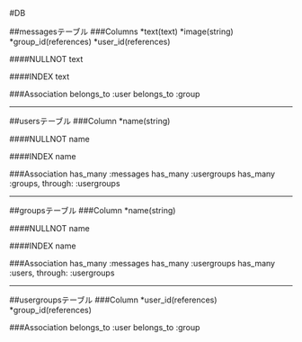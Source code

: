 #DB

##messagesテーブル
###Columns
*text(text)
*image(string)
*group_id(references)
*user_id(references)

####NULLNOT
text

####INDEX
text

###Association
belongs_to :user
belongs_to :group

---
##usersテーブル
###Column
*name(string)

####NULLNOT
name

####INDEX
name

###Association
has_many :messages
has_many :usergroups
has_many :groups, through: :usergroups

---
##groupsテーブル
###Column
*name(string)

####NULLNOT
name

####INDEX
name

###Association
has_many :messages
has_many :usergroups
has_many :users, through: :usergroups

---
##usergroupsテーブル
###Column
*user_id(references)
*group_id(references)

###Association
belongs_to :user
belongs_to :group